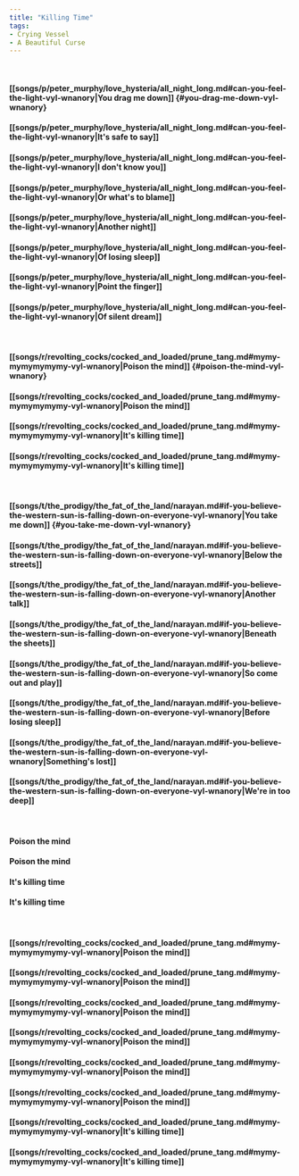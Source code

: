 ```yaml
---
title: "Killing Time"
tags:
- Crying Vessel
- A Beautiful Curse
---
```

&nbsp;
#### [[songs/p/peter_murphy/love_hysteria/all_night_long.md#can-you-feel-the-light-vyl-wnanory|You drag me down]] {#you-drag-me-down-vyl-wnanory}
#### [[songs/p/peter_murphy/love_hysteria/all_night_long.md#can-you-feel-the-light-vyl-wnanory|It's safe to say]]
#### [[songs/p/peter_murphy/love_hysteria/all_night_long.md#can-you-feel-the-light-vyl-wnanory|I don't know you]]
#### [[songs/p/peter_murphy/love_hysteria/all_night_long.md#can-you-feel-the-light-vyl-wnanory|Or what's to blame]]
#### [[songs/p/peter_murphy/love_hysteria/all_night_long.md#can-you-feel-the-light-vyl-wnanory|Another night]]
#### [[songs/p/peter_murphy/love_hysteria/all_night_long.md#can-you-feel-the-light-vyl-wnanory|Of losing sleep]]
#### [[songs/p/peter_murphy/love_hysteria/all_night_long.md#can-you-feel-the-light-vyl-wnanory|Point the finger]]
#### [[songs/p/peter_murphy/love_hysteria/all_night_long.md#can-you-feel-the-light-vyl-wnanory|Of silent dream]]
&nbsp;
#### [[songs/r/revolting_cocks/cocked_and_loaded/prune_tang.md#mymy-mymymymymy-vyl-wnanory|Poison the mind]] {#poison-the-mind-vyl-wnanory}
#### [[songs/r/revolting_cocks/cocked_and_loaded/prune_tang.md#mymy-mymymymymy-vyl-wnanory|Poison the mind]]
#### [[songs/r/revolting_cocks/cocked_and_loaded/prune_tang.md#mymy-mymymymymy-vyl-wnanory|It's killing time]]
#### [[songs/r/revolting_cocks/cocked_and_loaded/prune_tang.md#mymy-mymymymymy-vyl-wnanory|It's killing time]]
&nbsp;
#### [[songs/t/the_prodigy/the_fat_of_the_land/narayan.md#if-you-believe-the-western-sun-is-falling-down-on-everyone-vyl-wnanory|You take me down]] {#you-take-me-down-vyl-wnanory}
#### [[songs/t/the_prodigy/the_fat_of_the_land/narayan.md#if-you-believe-the-western-sun-is-falling-down-on-everyone-vyl-wnanory|Below the streets]]
#### [[songs/t/the_prodigy/the_fat_of_the_land/narayan.md#if-you-believe-the-western-sun-is-falling-down-on-everyone-vyl-wnanory|Another talk]]
#### [[songs/t/the_prodigy/the_fat_of_the_land/narayan.md#if-you-believe-the-western-sun-is-falling-down-on-everyone-vyl-wnanory|Beneath the sheets]]
#### [[songs/t/the_prodigy/the_fat_of_the_land/narayan.md#if-you-believe-the-western-sun-is-falling-down-on-everyone-vyl-wnanory|So come out and play]]
#### [[songs/t/the_prodigy/the_fat_of_the_land/narayan.md#if-you-believe-the-western-sun-is-falling-down-on-everyone-vyl-wnanory|Before losing sleep]]
#### [[songs/t/the_prodigy/the_fat_of_the_land/narayan.md#if-you-believe-the-western-sun-is-falling-down-on-everyone-vyl-wnanory|Something's lost]]
#### [[songs/t/the_prodigy/the_fat_of_the_land/narayan.md#if-you-believe-the-western-sun-is-falling-down-on-everyone-vyl-wnanory|We're in too deep]]
&nbsp;
#### Poison the mind
#### Poison the mind
#### It's killing time
#### It's killing time
&nbsp;
#### [[songs/r/revolting_cocks/cocked_and_loaded/prune_tang.md#mymy-mymymymymy-vyl-wnanory|Poison the mind]]
#### [[songs/r/revolting_cocks/cocked_and_loaded/prune_tang.md#mymy-mymymymymy-vyl-wnanory|Poison the mind]]
#### [[songs/r/revolting_cocks/cocked_and_loaded/prune_tang.md#mymy-mymymymymy-vyl-wnanory|Poison the mind]]
#### [[songs/r/revolting_cocks/cocked_and_loaded/prune_tang.md#mymy-mymymymymy-vyl-wnanory|Poison the mind]]
#### [[songs/r/revolting_cocks/cocked_and_loaded/prune_tang.md#mymy-mymymymymy-vyl-wnanory|Poison the mind]]
#### [[songs/r/revolting_cocks/cocked_and_loaded/prune_tang.md#mymy-mymymymymy-vyl-wnanory|Poison the mind]]
#### [[songs/r/revolting_cocks/cocked_and_loaded/prune_tang.md#mymy-mymymymymy-vyl-wnanory|It's killing time]]
#### [[songs/r/revolting_cocks/cocked_and_loaded/prune_tang.md#mymy-mymymymymy-vyl-wnanory|It's killing time]]
